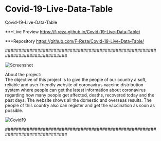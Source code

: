 # Covid-19-Live-Data-Table
Covid-19-Live-Data-Table

***Live Preview https://f-reza.github.io/Covid-19-Live-Data-Table/

***Repository https://github.com/F-Reza/Covid-19-Live-Data-Table/

###############################################################################

![Screenshot](https://user-images.githubusercontent.com/75982069/114743663-b4c98080-9d6e-11eb-9996-69902cd4bd21.png)

About the project:  
The objective of this project is to give the people of our country a soft, reliable and user-friendly website of coronavirus vaccine distribution system where people can get the latest information about coronavirus regarding how many people get affected, deaths, recovered today and the past days. The website shows all the domestic and overseas results. The people of this country also can register and get the vaccination as soon as possible.

![Covid19](https://user-images.githubusercontent.com/75982069/114742485-9c0c9b00-9d6d-11eb-9de7-4ff48baff0b6.gif)


###############################################################################
